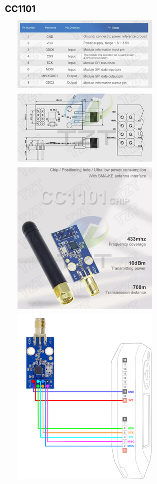# CC1101

<figure><img src="../.gitbook/assets/image.png" alt=""><figcaption></figcaption></figure>

<figure><img src="../.gitbook/assets/image (1).png" alt=""><figcaption></figcaption></figure>

<figure><img src="../.gitbook/assets/image (2).png" alt=""><figcaption></figcaption></figure>

<figure><img src="../.gitbook/assets/216795803-31a787c6-a19b-4368-8fcb-68438207683b.png" alt=""><figcaption></figcaption></figure>
